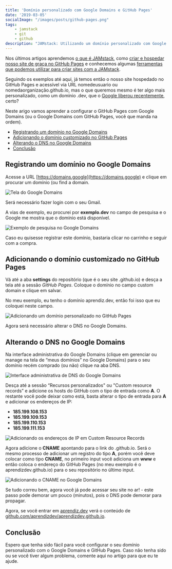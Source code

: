 ```yaml
---
title: 'Domínio personalizado com Google Domains e GitHub Pages'
date: '2019-03-05'
socialImage: "/images/posts/github-pages.png"
tags:
    - jamstack
    - git
    - github
description: "JAMstack: Utilizando um domínio personalizado com Google Domains e GitHub Pages para o seu site/blog estático"
---
```

Nos últimos artigos aprendemos [o que é JAMstack](/posts/jamstack-introdução-o-que-é-jamstack/), como [criar e hospedar nosso site de graça no GitHub Pages](/posts/jamstack-criando-e-hospedando-seu-site-de-graça-no-github-pages/) e conhecemos algumas [ferramentas que podemos utilizar para criar sites com a JAMstack](/posts/ferramentas-para-construção-de-sites-com-jamstack/).

Seguindo os exemplos até aqui, já temos então o nosso site hospedado no GitHub Pages e acessível via URL nomedeusuario ou nomedaorganização.github.io, mas o que queremos mesmo é ter algo mais personalizado, como um domínio .dev, que o [Google liberou recentemente](https://canaltech.com.br/internet/google-libera-dominio-dev-para-todos-duas-semanas-apos-lancamento-134053/), certo?

Neste arigo vamos aprender a configurar o GitHub Pages com Google Domains (ou o Google Domains com GitHub Pages, você que manda na ordem).

<!-- vscode-markdown-toc -->
* [Registrando um domínio no Google Domains](#RegistrandoumdomnionoGoogleDomains)
* [Adicionando o domínio customizado no GitHub Pages](#AdicionandoodomniocustomizadonoGitHubPages)
* [Alterando o DNS no Google Domains](#AlterandooDNSnoGoogleDomains)
* [Conclusão](#Concluso)

<!-- vscode-markdown-toc-config
	numbering=false
	autoSave=true
	/vscode-markdown-toc-config -->
<!-- /vscode-markdown-toc -->

## <a name='RegistrandoumdomnionoGoogleDomains'></a>Registrando um domínio no Google Domains

Acesse a URL [https://domains.google](https://domains.google) e clique em procurar um domínio (ou find a domain.

![Tela do Google Domains](/images/posts/domains-google.png)

Será necessário fazer login com o seu Gmail.

A vias de exemplo, eu procurei por **exemplo.dev** no campo de pesquisa e o Google me mostra que o domínio está disponível.

![Exemplo de pesquisa no Google Domains](/images/posts/exemplo-dev-domains-google.png)

Caso eu quisesse registrar este domínio, bastaria clicar no carrinho e seguir com a compra.

## <a name='AdicionandoodomniocustomizadonoGitHubPages'></a>Adicionando o domínio customizado no GitHub Pages

Vá até a aba **settings** do repositório (que é o seu site .github.io) e desça a tela até a sessão *GitHub Pages*. Coloque o domínio no campo custom domain e clique em salvar.

No meu exemplo, eu tenho o domínio aprendiz.dev, então foi isso que eu coloquei neste campo.

![Adicionando um domínio personalizado no GitHub Pages](/images/posts/add-custom-domain-github-pages.png)

Agora será necessário alterar o DNS no Google Domains. 

## <a name='AlterandooDNSnoGoogleDomains'></a>Alterando o DNS no Google Domains

Na interface administrativa do Google Domains (clique em gerenciar ou manage na tela de “meus domínios” no Google Domains) para o seu domínio recém comprado (ou não) clique na aba DNS.

![Interface administrativa de DNS do Google Domains](/images/posts/nameservers-google-domains.png)

Desça até a sessão “Recursos personalizados" ou "Custom resource records” e adicione os hosts do GitHub com o tipo de entrada como **A**. O restante você pode deixar como está, basta alterar o tipo de entrada para **A** e adicionar os endereços de IP:

- **185.199.108.153**
- **185.199.109.153**
- **185.199.110.153**
- **185.199.111.153**

![Adicionando os endereços de IP em Custom Resource Records](/images/posts/add-github-nameservers-google-domains.png)

Agora adicione o **CNAME** apontando para o link do .github.io. Será o mesmo processo de adicionar um registro do tipo **A**, porém você deve colocar como tipo **CNAME**, no primeiro input você adiciona um **www** e então coloca o endereço do GitHub Pages (no meu exemplo é o aprendizdev.github.io) para o seu repositório no último input.

![Adicionando o CNAME no Google Domains](/images/posts/cname-google-domains.png)

Se tudo correu bem, agora você já pode acessar seu site no ar! - este passo pode demorar um pouco (minutos), pois o DNS pode demorar para propagar.

Agora, se você entrar em [aprendiz.dev](https://aprendiz.dev/) verá o conteúdo de [github.com/aprendizdev/aprendizdev.github.io](https://github.com/aprendizdev/aprendizdev.github.io/).

## <a name='Concluso'></a>Conclusão

Espero que tenha sido fácil para você configurar o seu domínio personalizado com o Google Domains e GitHub Pages. Caso não tenha sido ou se você tiver algum problema, comente aqui no artigo para que eu te ajude.
